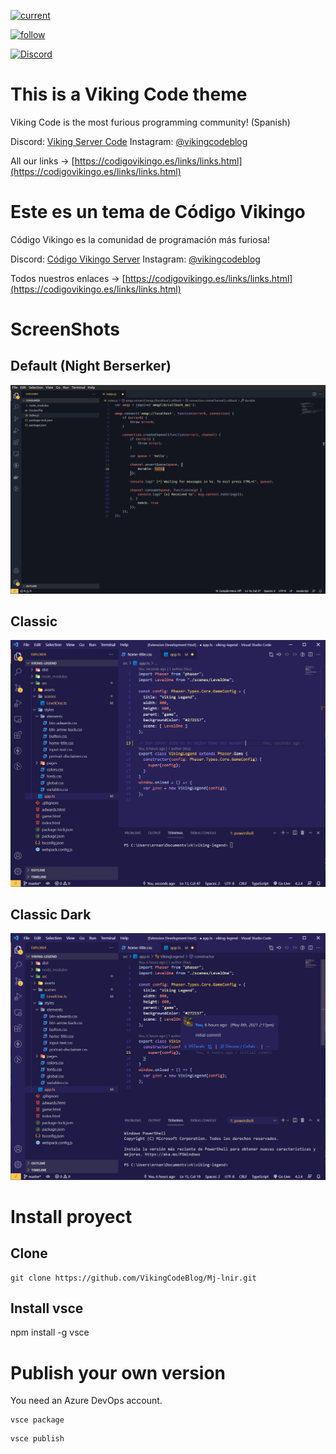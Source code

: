 
[![current](https://img.shields.io/badge/Current-0.0.7-<COLOR>.svg)](https://github.com/VikingCodeBlog/Mj-lnir/blob/main/package.json)

[![follow](https://img.shields.io/badge/Follow-@vikingcodeblog-orange.svg)](https://www.instagram.com/vikingcodeblog/)

[![Discord](https://img.shields.io/badge/Discord-CódigoVikingoServer-purple.svg)](https://discord.gg/MSNcqqgWX9)

# This is a Viking Code theme
Viking Code is the most furious programming community! (Spanish)

Discord: [Viking Server Code](https://discord.gg/dGHN2KufWm)
Instagram: [@vikingcodeblog](https://www.instagram.com/vikingcodeblog/)

All our links -> [https://codigovikingo.es/links/links.html](https://codigovikingo.es/links/links.html)

# Este es un tema de Código Vikingo
Código Vikingo es la comunidad de programación más furiosa!

Discord: [Código Vikingo Server](https://discord.gg/dGHN2KufWm)
Instagram: [@vikingcodeblog](https://www.instagram.com/vikingcodeblog/)

Todos nuestros enlaces -> [https://codigovikingo.es/links/links.html](https://codigovikingo.es/links/links.html)


# ScreenShots

## Default (Night Berserker)
![default](https://raw.githubusercontent.com/VikingCodeBlog/Mj-lnir/main/images/default.png)
## Classic
![Classic](https://raw.githubusercontent.com/VikingCodeBlog/Mj-lnir/main/images/classic.png)

## Classic Dark
![dark](https://raw.githubusercontent.com/VikingCodeBlog/Mj-lnir/main/images/dark.png)

# Install proyect
## Clone
```
git clone https://github.com/VikingCodeBlog/Mj-lnir.git
```
## Install vsce
npm install -g vsce

# Publish your own version
You need an Azure DevOps account.

```
vsce package
```
```
vsce publish
```
